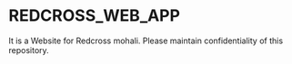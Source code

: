 # REDCROSS_WEB_APP
It is a Website for Redcross mohali.
Please maintain confidentiality of this repository.
